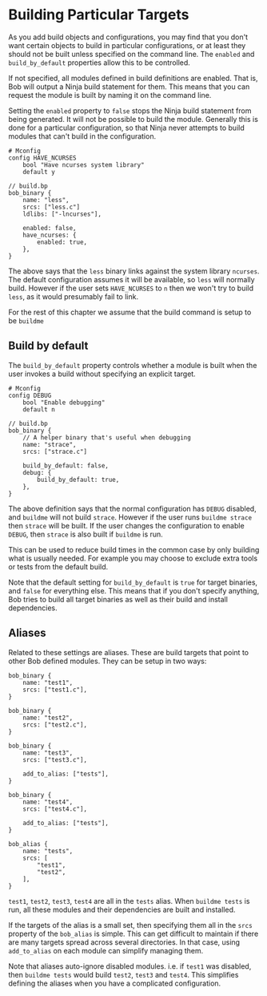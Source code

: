 Building Particular Targets
==========================

As you add build objects and configurations, you may find that you
don't want certain objects to build in particular configurations, or
at least they should not be built unless specified on the command
line. The `enabled` and `build_by_default` properties allow this to be
controlled.

If not specified, all modules defined in build definitions are
enabled. That is, Bob will output a Ninja build statement for
them. This means that you can request the module is built by naming it
on the command line.

Setting the `enabled` property to `false` stops the Ninja build
statement from being generated. It will not be possible to build the
module. Generally this is done for a particular configuration, so that
Ninja never attempts to build modules that can't build in the
configuration.

```
# Mconfig
config HAVE_NCURSES
    bool "Have ncurses system library"
    default y

// build.bp
bob_binary {
    name: "less",
    srcs: ["less.c"]
    ldlibs: ["-lncurses"],

    enabled: false,
    have_ncurses: {
        enabled: true,
    },
}
```

The above says that the `less` binary links against the system library
`ncurses`. The default configuration assumes it will be available, so
`less` will normally build. However if the user sets `HAVE_NCURSES` to
`n` then we won't try to build `less`, as it would presumably fail to
link.

For the rest of this chapter we assume that the build command is setup
to be `buildme`

## Build by default

The `build_by_default` property controls whether a module is built
when the user invokes a build without specifying an explicit target.

```
# Mconfig
config DEBUG
    bool "Enable debugging"
    default n

// build.bp
bob_binary {
    // A helper binary that's useful when debugging
    name: "strace",
    srcs: ["strace.c"]

    build_by_default: false,
    debug: {
        build_by_default: true,
    },
}
```

The above definition says that the normal configuration has `DEBUG`
disabled, and `buildme` will not build `strace`. However if the user
runs `buildme strace` then `strace` will be built. If the user changes
the configuration to enable `DEBUG`, then `strace` is also built if
`buildme` is run.

This can be used to reduce build times in the common case by only
building what is usually needed. For example you may choose to exclude
extra tools or tests from the default build.

Note that the default setting for `build_by_default` is `true` for
target binaries, and `false` for everything else. This means that if
you don't specify anything, Bob tries to build all target binaries as
well as their build and install dependencies.

## Aliases

Related to these settings are aliases. These are build targets that
point to other Bob defined modules. They can be setup in two ways:

```
bob_binary {
    name: "test1",
    srcs: ["test1.c"],
}

bob_binary {
    name: "test2",
    srcs: ["test2.c"],
}

bob_binary {
    name: "test3",
    srcs: ["test3.c"],

    add_to_alias: ["tests"],
}

bob_binary {
    name: "test4",
    srcs: ["test4.c"],

    add_to_alias: ["tests"],
}

bob_alias {
    name: "tests",
    srcs: [
        "test1",
        "test2",
    ],
}
```

`test1`, `test2`, `test3`, `test4` are all in the `tests` alias. When
`buildme tests` is run, all these modules and their dependencies are
built and installed.

If the targets of the alias is a small set, then specifying them all
in the `srcs` property of the `bob_alias` is simple. This can get
difficult to maintain if there are many targets spread across several
directories. In that case, using `add_to_alias` on each module can
simplify managing them.

Note that aliases auto-ignore disabled modules. i.e. if `test1` was
disabled, then `buildme tests` would build `test2`, `test3` and
`test4`. This simplifies defining the aliases when you have a
complicated configuration.
